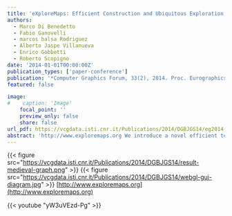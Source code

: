 ```yaml
---
title: 'eXploreMaps: Efficient Construction and Ubiquitous Exploration of Panoramic View Graphcs of Complex 3D Environments'
authors:
  - Marco Di Benedetto
  - Fabio Ganovelli
  - marcos balsa Rodriguez
  - Alberto Jaspe Villanueva
  - Enrico Gobbetti
  - Roberto Scopigno
date: '2014-01-01T00:00:00Z'
publication_types: ['paper-conference']
publication: '*Computer Graphics Forum, 33(2), 2014. Proc. Eurographics 2014, To appear*'
featured: false

image:
#    caption: 'Image'
    focal_point: ''
    preview_only: false
    share: false
url_pdf: https://vcgdata.isti.cnr.it/Publications/2014/DGBJGS14/eg2014-exploremaps.pdf
abstract: 'http://www.exploremaps.org We introduce a novel efficient technique for automatically transforming a generic renderable 3D scene into a simple graph representation named ExploreMaps, where nodes are nicely placed point of views, called probes, and arcs are smooth paths between neighboring probes. Each probe is associated with a panoramic image enriched with preferred viewing orientations, and each path with a panoramic video. Our GPU-accelerated unattended construction pipeline distributes probes so as to guarantee coverage of the scene while accounting for perceptual criteria before finding smooth, good looking paths between neighboring probes. Images and videos are precomputed at construction time with off-line photorealistic rendering engines, providing a convincing 3D visualization beyond the limits of current real-time graphics techniques. At run-time, the graph is exploited both for creating automatic scene indexes and movie previews of complex scenes and for supporting interactive exploration through a low-DOF assisted navigation interface and the visual indexing of the scene provided by the selected viewpoints. Due to negligible CPU overhead and very limited use of GPU functionality, real-time performance is achieved on emerging web-based environments based on WebGL even on low-powered mobile devices.'
---
```

{{< figure src="https://vcgdata.isti.cnr.it/Publications/2014/DGBJGS14/result-medieval-graph.png" >}}
{{< figure src="https://vcgdata.isti.cnr.it/Publications/2014/DGBJGS14/webgl-gui-diagram.jpg" >}}
[http://www.exploremaps.org](http://www.exploremaps.org)

{{< youtube "yW3uVEzd-Pg" >}}